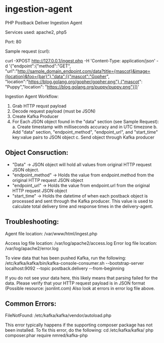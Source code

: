 # ingestion-agent
PHP Postback Deliver Ingestion Agent

Services used: apache2, php5

Port: 80

Sample request (curl):

curl -XPOST http://127.0.0.1/ingest.php -H 'Content-Type: application/json' -d '{"endpoint":{"method":"GET", "url":"http://sample_domain_endpoint.com/data?title={mascot}&image={location}&foo={bar}"},"data":[{"mascot":"Gopher", "location":"https://blog.golang.org/gopher/gopher.png"},{"mascot": "Puppy","location": "https://blog.golang.org/puppy/puppy.png"}]}'


Ingestion Agent Workflow:
1. Grab HTTP requst payload
2. Decode request payload (must be JSON)
3. Create Kafka Producer
4. For Each JSON object found in the "data" section (see Sample Request):
   a. Create timestamp with milliseconds accuracy and in UTC timezone
   b. Add "data" section, "endpoint_method", "endpoint_url", and "start_time" key:value pairs to JSON object
   c. Send object through Kafka producer
   
Object Consruction:
-------------------------
 - "Data" -> JSON object will hold all values from original HTTP request JSON object.
 - "endpoint_method" -> Holds the value from endpoint.method from the original HTTP request JSON object
 - "endpoint_url" -> Holds the value from endpoint.url from the original HTTP request JSON object
 - "start_time" -> Holds the datetime of when each postback object is processed and sent through the Kafka producer. This value is used to calculate total delivery time and response times in the delivery-agent. 


Troubleshooting:
------------------------

Agent file location: /var/www/html/ingest.php

Access log file location: /var/log/apache2/access.log
Error log file location: /var/log/apache2/error.log

To view data that has been pushed Kafka, run the following:
  /etc/kafka/kafka/bin/kafka-console-consumer.sh --bootstrap-server localhost:9092 --topic postback.delivery --from-beginning
  
  If you do not see your data here, this likely means that parsing failed for the data. 
  Please verify that your HTTP request payload is in JSON format (Possible resource: jsonlint.com)
  Also look at errors in error log file above. 


Common Errors:
-----------------------
FileNotFound: /etc/kafka/kafka/vendor/autoload.php

This error typically happens if the supporting composer package has not been installed. 
To fix this error, do the following:
  cd /etc/kafka/kafka/
  php composer.phar require nmred/kafka-php


